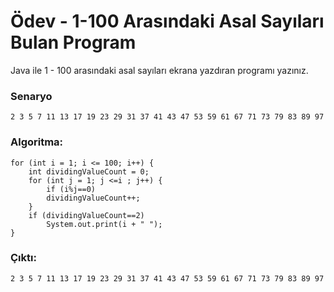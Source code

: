 # Ödev - 1-100 Arasındaki Asal Sayıları Bulan Program
Java ile 1 - 100 arasındaki asal sayıları ekrana yazdıran programı yazınız.

### Senaryo

    2 3 5 7 11 13 17 19 23 29 31 37 41 43 47 53 59 61 67 71 73 79 83 89 97 

### Algoritma:
    for (int i = 1; i <= 100; i++) {
        int dividingValueCount = 0;
        for (int j = 1; j <=i ; j++) {
            if (i%j==0)
            dividingValueCount++;
        }
        if (dividingValueCount==2)
            System.out.print(i + " ");
    }

### Çıktı:
    2 3 5 7 11 13 17 19 23 29 31 37 41 43 47 53 59 61 67 71 73 79 83 89 97 